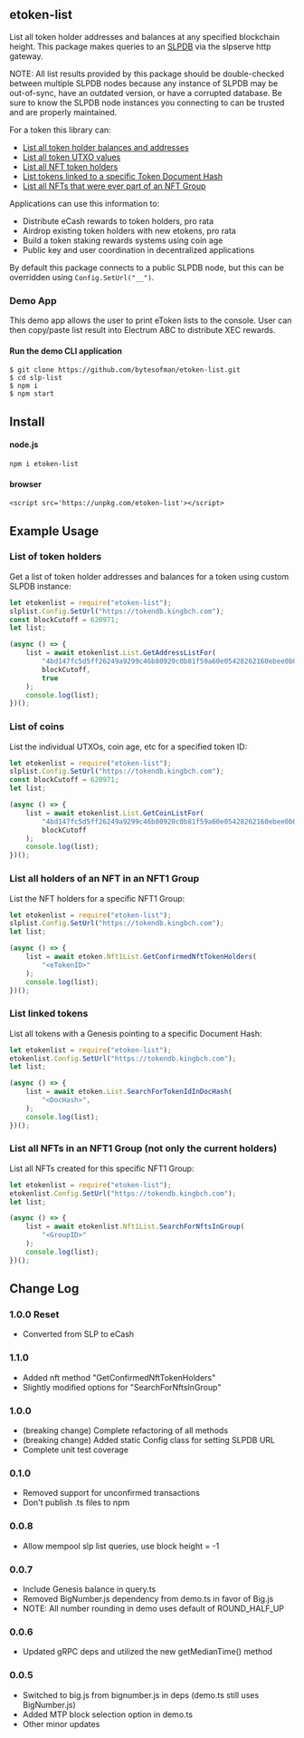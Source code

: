 ## etoken-list

List all token holder addresses and balances at any specified blockchain height.  This package makes queries to an [SLPDB](https://github.com/simpleledger/SLPDB) via the slpserve http gateway.

NOTE: All list results provided by this package should be double-checked between multiple SLPDB nodes because any instance of SLPDB may be out-of-sync, have an outdated version, or have a corrupted database.  Be sure to know the SLPDB node instances you connecting to can be trusted and are properly maintained.

For a token this library can:

* [List all token holder balances and addresses](#list-of-token-holders)
* [List all token UTXO values](#list-of-coins)
* [List all NFT token holders](#list-all-holders-of-an-nft-in-an-nft1-group)
* [List tokens linked to a specific Token Document Hash](#list-linked-tokens)
* [List all NFTs that were ever part of an NFT Group](#list-all-nfts-in-an-nft1-group-not-only-the-current-holders)

Applications can use this information to:

* Distribute eCash rewards to token holders, pro rata
* Airdrop existing token holders with new etokens, pro rata
* Build a token staking rewards systems using coin age
* Public key and user coordination in decentralized applications

By default this package connects to a public SLPDB node, but this can be overridden using `Config.SetUrl("__")`.



### Demo App

This demo app allows the user to print eToken lists to the console. User can then copy/paste list result into Electrum ABC to distribute XEC rewards.


#### Run the demo CLI application
```
$ git clone https://github.com/bytesofman/etoken-list.git
$ cd slp-list
$ npm i
$ npm start
```



## Install 

#### node.js

`npm i etoken-list`

#### browser

```<script src='https://unpkg.com/etoken-list'></script>```



## Example Usage

### List of token holders

Get a list of token holder addresses and balances for a token using custom SLPDB instance:

```ts
let etokenlist = require("etoken-list");
slplist.Config.SetUrl("https://tokendb.kingbch.com");
const blockCutoff = 620971;
let list;

(async () => {
    list = await etokenlist.List.GetAddressListFor(
        "4bd147fc5d5ff26249a9299c46b80920c0b81f59a60e05428262160ebee0b0c3",
        blockCutoff,
        true
    );
    console.log(list);
})();
```

### List of coins

List the individual UTXOs, coin age, etc for a specified token ID:

```ts
let etokenlist = require("etoken-list");
slplist.Config.SetUrl("https://tokendb.kingbch.com");
const blockCutoff = 620971;
let list;

(async () => {
    list = await etokenlist.List.GetCoinListFor(
        "4bd147fc5d5ff26249a9299c46b80920c0b81f59a60e05428262160ebee0b0c3",
        blockCutoff
    );
    console.log(list);
})();

```

### List all holders of an NFT in an NFT1 Group

List the NFT holders for a specific NFT1 Group:

```ts
let etokenlist = require("etoken-list");
slplist.Config.SetUrl("https://tokendb.kingbch.com");
let list;

(async () => {
    list = await etoken.Nft1List.GetConfirmedNftTokenHolders(
        "<eTokenID>"
    );
    console.log(list);
})();
```

### List linked tokens

List all tokens with a Genesis pointing to a specific Document Hash:

```ts
let etokenlist = require("etoken-list");
etokenlist.Config.SetUrl("https://tokendb.kingbch.com");
let list;

(async () => {
    list = await etoken.List.SearchForTokenIdInDocHash(
        "<DocHash>",
    );
    console.log(list);
})();
```

### List all NFTs in an NFT1 Group (not only the current holders)

List all NFTs created for this specific NFT1 Group:

```ts
let etokenlist = require("etoken-list");
etokenlist.Config.SetUrl("https://tokendb.kingbch.com");
let list;

(async () => {
    list = await etokenlist.Nft1List.SearchForNftsInGroup(
        "<GroupID>"
    );
    console.log(list);
})();
```



## Change Log

### 1.0.0 Reset
- Converted from SLP to eCash

### 1.1.0
- Added nft method "GetConfirmedNftTokenHolders"
- Slightly modified options for "SearchForNftsInGroup"

### 1.0.0
- (breaking change) Complete refactoring of all methods
- (breaking change) Added static Config class for setting SLPDB URL
- Complete unit test coverage

### 0.1.0
- Removed support for unconfirmed transactions
- Don't publish .ts files to npm

### 0.0.8
- Allow mempool slp list queries, use block height = -1

### 0.0.7
- Include Genesis balance in query.ts
- Removed BigNumber.js dependency from demo.ts in favor of Big.js 
- NOTE: All number rounding in demo uses default of ROUND_HALF_UP

### 0.0.6
- Updated gRPC deps and utilized the new getMedianTime() method

### 0.0.5
- Switched to big.js from bignumber.js in deps (demo.ts still uses BigNumber.js)
- Added MTP block selection option in demo.ts
- Other minor updates
